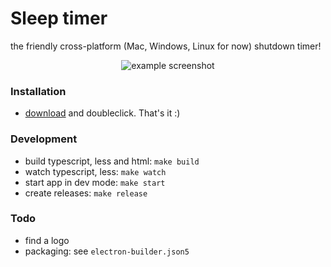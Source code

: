 # Sleep timer

the friendly cross-platform (Mac, Windows, Linux for now) shutdown timer!

<p align="center">
	<img src="https://blog.werise.de/files/iota-seedgen-gui/screenshot.png" alt="example screenshot" />
</p>

### Installation
* [download](https://github.com/erdii/sleep-timer/releases/latest) and doubleclick. That's it :)

### Development
* build typescript, less and html: `make build`
* watch typescript, less: `make watch`
* start app in dev mode: `make start`
* create releases: `make release`

### Todo
* find a logo
* packaging: see `electron-builder.json5`
